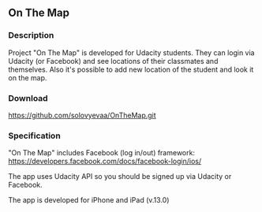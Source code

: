 ## On The Map
### Description
Project "On The Map" is developed for Udacity students. 
They can login via Udacity (or Facebook) and see locations of their classmates and themselves. 
Also it's possible to add new location of the student and look it on the map.
### Download
https://github.com/solovyevaa/OnTheMap.git
### Specification
"On The Map" includes Facebook (log in/out) framework: https://developers.facebook.com/docs/facebook-login/ios/

The app uses Udacity API so you should be signed up via Udacity or Facebook.

The app is developed for iPhone and iPad (v.13.0)
